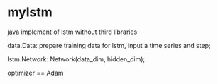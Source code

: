 # mylstm
java implement of lstm without third libraries

data.Data: prepare training data for lstm, input a time series and step;

lstm.Network: Network(data_dim, hidden_dim);

optimizer == Adam

